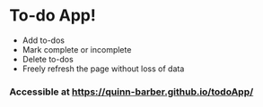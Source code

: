 # To-do App!

* Add to-dos
* Mark complete or incomplete
* Delete to-dos
* Freely refresh the page without loss of data

### Accessible at https://quinn-barber.github.io/todoApp/
